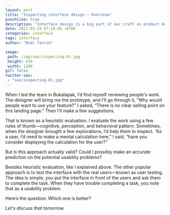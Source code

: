 ```yaml
---
layout: post
title: "Inspecting interface design — Overview"
punchline: true
description: "Interface design is a big part of our craft as product designers. But we have problems—the problem of time and quality."
date: 2021-03-29 07:18:00 +0700
categories: interface
tags: interface
author: "Budi Tanrim"

image:
 path: /img/seo/inspecting-01.jpg
 height: 630
 width: 1200
gif: false
twitter-seo: 
 - "seo/inspecting-01.jpg"
---
```


When I led the team in Bukalapak, I’d find myself reviewing people's work. The designer will bring me the prototype, and I’ll go through it, “Why would people want to use your feature?” I asked, “There is no clear selling point on this landing page.” Then I’ll make a few suggestions.

That is known as a heuristic evaluation. I evaluate the work using a few rules of thumb—cognitive, perception, and behavioral pattern. Sometimes, when the designer brought a few explorations, I’d help them to inspect. “As a user, I’d need to make a mental calculation here,” I said, “have you consider displaying the calculation for the user?”

But is this approach actually valid? Could I possibly make an accurate prediction on the potential usability problems?

Besides heuristic evaluation, like I explained above. The other popular approach is to test the interface with the real users—known as user testing. The idea is simple, you put the interface in front of the users and ask them to complete the task. When they have trouble completing a task, you note that as a usability problem.

Here’s the question: Which one is better?

_Let's discuss that tomorrow._







